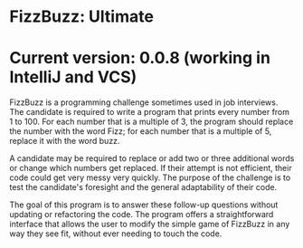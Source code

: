 # FizzBuzz: Ultimate
# Current version: 0.0.8 (working in IntelliJ and VCS)

FizzBuzz is a programming challenge sometimes used in job interviews. 
The candidate is required to write a program that prints every number 
from 1 to 100. For each number that is a multiple of 3, the program
should replace the number with the word Fizz; for each number that is 
a multiple of 5, replace it with the word buzz.

A candidate may be required to replace or add two or three additional 
words or change which numbers get replaced. If their attempt is not 
efficient, their code could get very messy very quickly. The purpose
of the challenge is to test the candidate's foresight and the general 
adaptability of their code.

The goal of this program is to answer these follow-up questions without 
updating or refactoring the code. The program offers a straightforward 
interface that allows the user to modify the simple game of FizzBuzz
in any way they see fit, without ever needing to touch the code.
